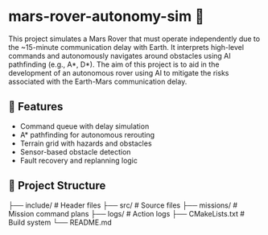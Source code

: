 # mars-rover-autonomy-sim 🚀

This project simulates a Mars Rover that must operate independently due to the ~15-minute communication delay with Earth. It interprets high-level commands and autonomously navigates around obstacles using AI pathfinding (e.g., A*, D*). The aim of this project is to aid in the development of an autonomous rover using AI to mitigate the risks associated with the Earth-Mars communication delay.

## 🧠 Features
- Command queue with delay simulation
- A* pathfinding for autonomous rerouting
- Terrain grid with hazards and obstacles
- Sensor-based obstacle detection
- Fault recovery and replanning logic

## 📁 Project Structure
├── include/ # Header files
├── src/ # Source files
├── missions/ # Mission command plans
├── logs/ # Action logs
├── CMakeLists.txt # Build system
└── README.md
  
